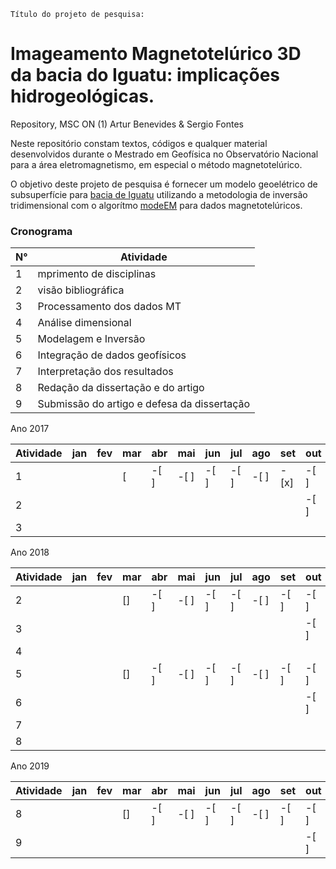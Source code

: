 
`Título do projeto de pesquisa:` 
# Imageamento Magnetotelúrico 3D da bacia do Iguatu: implicações hidrogeológicas. 

Repository, MSC ON (1) Artur Benevides & Sergio Fontes

Neste repositório constam textos, códigos e qualquer material desenvolvidos durante o Mestrado em Geofísica no Observatório Nacional para a área eletromagnetismo, em especial o método magnetotelúrico.


O objetivo deste projeto de pesquisa é fornecer um modelo geoelétrico de subsuperfície para [bacia de Iguatu](https://github.com/arturbenevides/Magnetotelluric/tree/master/Bacia%20do%20Iguatu) utilizando a metodologia de inversão tridimensional com o algorítmo [modeEM](https://sites.google.com/site/modularem/) para dados magnetotelúricos.



### Cronograma
N° |Atividade
 ------------------------------|------------------------------------                   
1|mprimento de disciplinas 
2|visão bibliográfica      
3|Processamento dos dados MT 
4|Análise dimensional 
5|Modelagem e Inversão
6|Integração de dados geofísicos
7|Interpretação dos resultados
8|Redação da dissertação e do artigo  
9|Submissão do artigo e defesa da dissertação	
  
  
Ano 2017

Atividade| jan | fev| mar| abr| mai| jun| jul| ago|set| out| nov| dez
---------|-----|----|----|----|----|----|---|----|----|----|----|----
1| | |[|-[ ]|-[ ]|-[ ]|-[ ]|-[ ]|-[x]|-[ ]|-[ ]|-[ ]
2| | | | | | | | | |-[ ]|-[ ]|-[ ]|-[ ]|-[ ]
3| | | | | | | | | | | |x|x| x


Ano 2018

Atividade| jan | fev| mar| abr| mai| jun| jul| ago|set| out| nov| dez
---------|-----|----|----|----|----|----|---|----|----|----|----|----
2| | |[]|-[ ]|-[ ]|-[ ]|-[ ]|-[ ]|-[ ]|-[ ]|-[ ]|-[ ]
3| | | | | | | | | |-[ ]|-[ ]|-[ ]|-[ ]|-[ ]
4| | | | | | | | | | | |x|x| x
5| | |[]|-[ ]|-[ ]|-[ ]|-[ ]|-[ ]|-[ ]|-[ ]|-[ ]|-[ ]
6| | | | | | | | | |-[ ]|-[ ]|-[ ]|-[ ]|-[ ]
7| | | | | | | | | | | |x|x| x
8 | | | | | | | | | | |x|x| x


Ano 2019

Atividade| jan | fev| mar| abr| mai| jun| jul| ago|set| out| nov| dez
---------|-----|----|----|----|----|----|---|----|----|----|----|----
8| | |[]|-[ ]|-[ ]|-[ ]|-[ ]|-[ ]|-[ ]|-[ ]|-[ ]|-[ ]
9| | | | | | | | | |-[ ]|-[ ]|-[ ]|-[ ]|-[ ]
